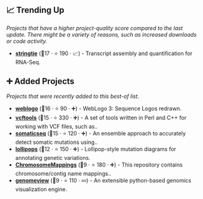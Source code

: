 ## 📈 Trending Up

_Projects that have a higher project-quality score compared to the last update. There might be a variety of reasons, such as increased downloads or code activity._

- <b><a href="https://github.com/gpertea/stringtie">stringtie</a></b> (🥈17 ·  ⭐ 190 · 📈) - Transcript assembly and quantification for RNA-Seq.

## ➕ Added Projects

_Projects that were recently added to this best-of list._

- <b><a href="https://github.com/WebLogo/weblogo">weblogo</a></b> (🥈16 ·  ⭐ 90 · ➕) - WebLogo 3: Sequence Logos redrawn.
- <b><a href="https://github.com/vcftools/vcftools">vcftools</a></b> (🥉15 ·  ⭐ 330 · ➕) - A set of tools written in Perl and C++ for working with VCF files, such as..
- <b><a href="https://github.com/bioinform/somaticseq">somaticseq</a></b> (🥈15 ·  ⭐ 120 · ➕) - An ensemble approach to accurately detect somatic mutations using..
- <b><a href="https://github.com/joiningdata/lollipops">lollipops</a></b> (🥉12 ·  ⭐ 150 · ➕) - Lollipop-style mutation diagrams for annotating genetic variations.
- <b><a href="https://github.com/dpryan79/ChromosomeMappings">ChromosomeMappings</a></b> (🥉9 ·  ⭐ 180 · ➕) - This repository contains chromosome/contig name mappings..
- <b><a href="https://github.com/nspies/genomeview">genomeview</a></b> (🥉9 ·  ⭐ 110 · 💤) - An extensible python-based genomics visualization engine.

